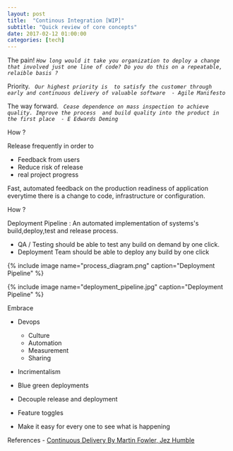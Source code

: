 ```yaml
---
layout: post
title:  "Continous Integration [WIP]"
subtitle: "Quick review of core concepts"
date: 2017-02-12 01:00:00
categories: [tech]
---
```


The pain!
_` How long would it take you organization to deploy a change that involved just one line of code? Do you do this on a repeatable, relaible basis ? `_

Priority.
_` Our highest priority is  to satisfy the customer through early and continuous delivery of valuable software  - Agile Manifesto`_

The way forward.
_` Cease dependence on mass inspection to achieve quality. Improve the process  and build quality into the product in the first place  - E Edwards Deming`_

How ?

Release frequently in order to
- Feedback from users
- Reduce risk of release
- real project progress

Fast, automated feedback on the production readiness of application everytime there is a change to code, infrastructure or configuration.

How ?

Deployment Pipeline : An automated implementation of systems's build,deploy,test and release process.

- QA / Testing should be able to test any build on demand by one click.
- Deployment Team should be able to deploy any build by one click

{% include image name="process_diagram.png" caption="Deployment Pipeline" %}

{% include image name="deployment_pipeline.jpg" caption="Deployment Pipeline" %}

Embrace

- Devops
  - Culture
  - Automation
  - Measurement
  - Sharing
- Incrimentalism
- Blue green deployments
- Decouple release and deployment
- Feature toggles

- Make it easy for every one to see what is happening

References - [Continuous Delivery By
Martin Fowler, Jez Humble ](https://yow.eventer.com/events/1004/talks/1062)